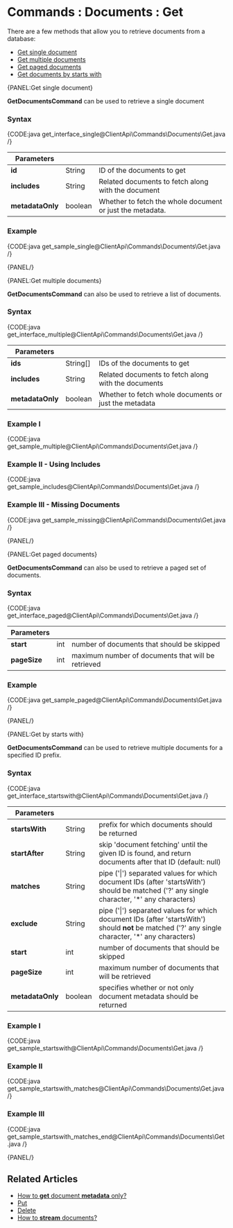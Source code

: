 # Commands : Documents : Get

There are a few methods that allow you to retrieve documents from a database:   

- [Get single document](../../../client-api/commands/documents/get#get-single-document)   
- [Get multiple documents](../../../client-api/commands/documents/get#get-multiple-documents)   
- [Get paged documents](../../../client-api/commands/documents/get#get-paged-documents)   
- [Get documents by starts with](../../../client-api/commands/documents/get#get-by-starts-with)  

{PANEL:Get single document}

**GetDocumentsCommand** can be used to retrieve a single document

### Syntax

{CODE:java get_interface_single@ClientApi\Commands\Documents\Get.java /}

| Parameters | | |
| ------------- | ------------- | ----- |
| **id** | String | ID of the documents to get |
| **includes** | String | Related documents to fetch along with the document |
| **metadataOnly** | boolean | Whether to fetch the whole document or just the metadata. |

### Example

{CODE:java get_sample_single@ClientApi\Commands\Documents\Get.java /}

{PANEL/}

{PANEL:Get multiple documents}

**GetDocumentsCommand** can also be used to retrieve a list of documents.

### Syntax

{CODE:java get_interface_multiple@ClientApi\Commands\Documents\Get.java /}

| Parameters | | |
| ------------- | ------------- | ----- |
| **ids** | String[] | IDs of the documents to get |
| **includes** | String | Related documents to fetch along with the documents |
| **metadataOnly** | boolean | Whether to fetch whole documents or just the metadata |

### Example I

{CODE:java get_sample_multiple@ClientApi\Commands\Documents\Get.java /}

### Example II - Using Includes

{CODE:java get_sample_includes@ClientApi\Commands\Documents\Get.java /}

### Example III - Missing Documents

{CODE:java get_sample_missing@ClientApi\Commands\Documents\Get.java /}

{PANEL/}

{PANEL:Get paged documents}

**GetDocumentsCommand** can also be used to retrieve a paged set of documents.

### Syntax

{CODE:java get_interface_paged@ClientApi\Commands\Documents\Get.java /}

| Parameters | | |
| ------------- | ------------- | ----- |
| **start** | int | number of documents that should be skipped  |
| **pageSize** | int | maximum number of documents that will be retrieved |

### Example

{CODE:java get_sample_paged@ClientApi\Commands\Documents\Get.java /}

{PANEL/}

{PANEL:Get by starts with}

**GetDocumentsCommand** can be used to retrieve multiple documents for a specified ID prefix.

### Syntax

{CODE:java get_interface_startswith@ClientApi\Commands\Documents\Get.java /}

| Parameters | | |
| ------------- | ------------- | ----- |
| **startsWith** | String | prefix for which documents should be returned |
| **startAfter** | String | skip 'document fetching' until the given ID is found, and return documents after that ID (default: null) |
| **matches** | String | pipe ('&#124;') separated values for which document IDs (after 'startsWith') should be matched ('?' any single character, '*' any characters) |
| **exclude** | String | pipe ('&#124;') separated values for which document IDs (after 'startsWith') should **not** be matched ('?' any single character, '*' any characters) |
| **start** | int | number of documents that should be skipped |
| **pageSize** | int | maximum number of documents that will be retrieved |
| **metadataOnly** | boolean | specifies whether or not only document metadata should be returned |

### Example I

{CODE:java get_sample_startswith@ClientApi\Commands\Documents\Get.java /}

### Example II

{CODE:java get_sample_startswith_matches@ClientApi\Commands\Documents\Get.java /}

### Example III

{CODE:java get_sample_startswith_matches_end@ClientApi\Commands\Documents\Get.java /}

{PANEL/}

## Related Articles

- [How to **get** document **metadata** only?](../../../client-api/commands/documents/how-to/get-document-metadata-only)  
- [Put](../../../client-api/commands/documents/put)  
- [Delete](../../../client-api/commands/documents/delete)   
- [How to **stream** documents?](../../../client-api/commands/documents/stream)   
